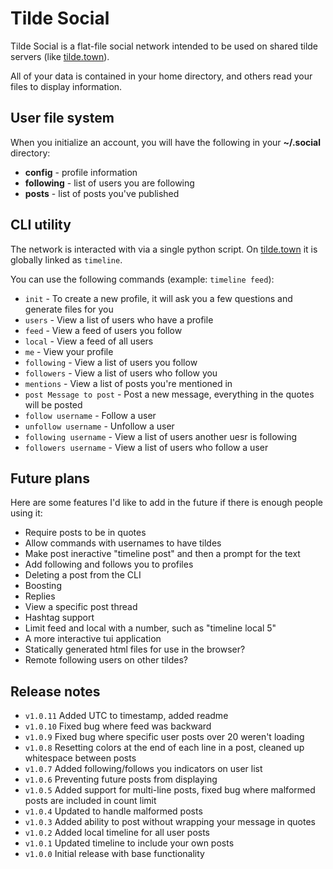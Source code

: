 # Tilde Social

Tilde Social is a flat-file social network intended to be used on shared tilde servers (like [tilde.town](http://tilde.town)).

All of your data is contained in your home directory, and others read your files to display information.

## User file system

When you initialize an account, you will have the following in your **~/.social** directory:

- **config** - profile information
- **following** - list of users you are following
- **posts** - list of posts you've published

## CLI utility

The network is interacted with via a single python script. On [tilde.town](http://tilde.town) it is globally linked as `timeline`.

You can use the following commands (example: `timeline feed`):

- `init` - To create a new profile, it will ask you a few questions and generate files for you
- `users` - View a list of users who have a profile
- `feed` - View a feed of users you follow
- `local` - View a feed of all users
- `me` - View your profile
- `following` - View a list of users you follow
- `followers` - View a list of users who follow you
- `mentions` - View a list of posts you're mentioned in
- `post Message to post` - Post a new message, everything in the quotes will be posted
- `follow username` - Follow a user
- `unfollow username` - Unfollow a user
- `following username` - View a list of users another uesr is following
- `followers username` - View a list of users who follow a user

## Future plans

Here are some features I'd like to add in the future if there is enough people using it:

- Require posts to be in quotes
- Allow commands with usernames to have tildes
- Make post ineractive "timeline post" and then a prompt for the text
- Add following and follows you to profiles
- Deleting a post from the CLI
- Boosting
- Replies
- View a specific post thread
- Hashtag support
- Limit feed and local with a number, such as "timeline local 5"
- A more interactive tui application
- Statically generated html files for use in the browser?
- Remote following users on other tildes?

## Release notes

- `v1.0.11` Added UTC to timestamp, added readme
- `v1.0.10` Fixed bug where feed was backward
- `v1.0.9` Fixed bug where specific user posts over 20 weren't loading
- `v1.0.8` Resetting colors at the end of each line in a post, cleaned up whitespace between posts
- `v1.0.7` Added following/follows you indicators on user list
- `v1.0.6` Preventing future posts from displaying
- `v1.0.5` Added support for multi-line posts, fixed bug where malformed posts are included in count limit
- `v1.0.4` Updated to handle malformed posts
- `v1.0.3` Added ability to post without wrapping your message in quotes
- `v1.0.2` Added local timeline for all user posts
- `v1.0.1` Updated timeline to include your own posts
- `v1.0.0` Initial release with base functionality
